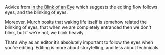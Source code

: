 Advice from [In the Blink of an Eye](https://www.goodreads.com/book/show/2141.In_the_Blink_of_an_Eye) which suggests the editing flow follows eyes, and the blinking of eyes. 

Moreover, Murch posits that waking life itself is somehow related the blinking of eyes, that when we are completely entranced then we don't blink, but if we’re not, we blink heavily.

That’s why as an editor it’s absolutely important to follow the eyes when you’re editing. Editing is more about storytelling, and less about technicals. 